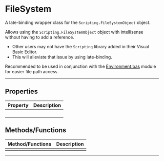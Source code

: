 # FileSystem

A late-binding wrapper class for the `Scripting.FileSystemObject` object.

Allows using the `Scripting.FileSystemObject` object with intellisense without having to add a reference.
- Other users may not have the `Scripting` library added in their Visual Basic Editor. 
- This will alleviate that issue by using late-binding.

Recommended to be used in conjunction with the [Environment.bas](../../../Excel/Modules/Environment/Environment.bas) module for easier file path access.


---

## Properties

| Property | Description                                      |
|----------|--------------------------------------------------|
|      |                  |
|      |                  |
|      |                  |
|      |                  |


## Methods/Functions

| Method/Functions | Description                                    |
|------------------|------------------------------------------------|
|      |                  |

---